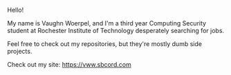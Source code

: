 Hello! 

My name is Vaughn Woerpel, and I'm a third year Computing Security student at Rochester Institute of Technology desperately searching for jobs.

Feel free to check out my repositories, but they're mostly dumb side projects.

Check out my site: https://vww.sbcord.com
